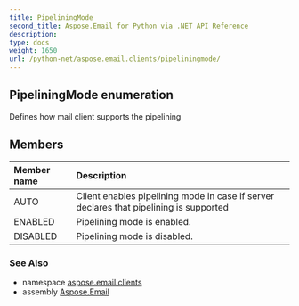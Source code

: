 ```yaml
---
title: PipeliningMode
second_title: Aspose.Email for Python via .NET API Reference
description: 
type: docs
weight: 1650
url: /python-net/aspose.email.clients/pipeliningmode/
---
```


## PipeliningMode enumeration

Defines how mail client supports the pipelining

## Members
| Member name | Description |
| :- | :- |
|AUTO|Client enables pipelining mode in case if server declares that pipelining is supported|
|ENABLED|Pipelining mode is enabled.|
|DISABLED|Pipelining mode is disabled.|

### See Also

* namespace [aspose.email.clients](/email/python-net/aspose.email.clients/)
* assembly [Aspose.Email](/email/python-net/)

